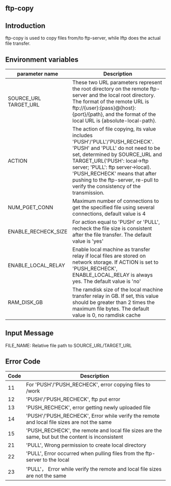 ## ftp-copy

## Introduction

ftp-copy is used to copy files from/to ftp-server, while lftp does the actual file transfer.

## Environment variables

| parameter name   | Description  |
|  ----  | ----  |
| SOURCE_URL<br/>TARGET_URL  | These two URL parameters represent the root directory on the remote ftp-server and the local root directory. The format of the remote URL is ftp://{user}:{pass}@{host}:{port}/{path}, and the format of the local URL is {absolute-local-path}. |
| ACTION  | The action of file copying, its value includes 'PUSH'/'PULL'/'PUSH_RECHECK'. <br/>'PUSH' and 'PULL' do not need to be set, determined by SOURCE_URL and TARGET_URL('PUSH': local->ftp server; 'PULL': ftp server->local). <br/>'PUSH_RECHECK' means that after pushing to the ftp-server, re-pull to verify the consistency of the transmission. |
| NUM_PGET_CONN  | Maximum number of connections to get the specified file using several connections, default value is 4 |
| ENABLE_RECHECK_SIZE  | For action equal to 'PUSH' or 'PULL', recheck the file size is consistent after the file transfer. The default value is 'yes' |
| ENABLE_LOCAL_RELAY  | Enable local machine as transfer relay if local files are stored on network storage. If ACTION is set to 'PUSH_RECHECK', ENABLE_LOCAL_RELAY is always yes. The default value is 'no' |
| RAM_DISK_GB  | The ramdisk size of the local machine transfer relay in GB. If set, this value should be greater than 2 times the maximum file bytes. The default value is 0, no ramdisk cache |

## Input Message

FILE_NAME: Relative file path to SOURCE_URL/TARGET_URL

## Error Code
| Code   | Description  |
|  ----  | ----  |
|  11  |  For 'PUSH'/'PUSH_RECHECK', error copying files to /work |
|  12  |  'PUSH'/'PUSH_RECHECK', ftp put error |
|  13  |  'PUSH_RECHECK', error getting newly uploaded file |
|  14  |  'PUSH'/'PUSH_RECHECK', Error while verify the remote and local file sizes are not the same |
|  15  |  'PUSH_RECHECK', the remote and local file sizes are the same, but but the content is inconsistent |
|  21  |  'PULL', Wrong permission to create local directory |
|  22  |  'PULL', Error occurred when pulling files from the ftp-server to the local|
|  23  |  'PULL'， Error while verify the remote and local file sizes are not the same |
